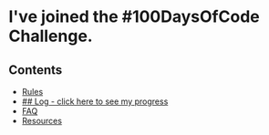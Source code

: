 # I've joined the #100DaysOfCode Challenge.

## Contents
* [Rules](rules.md)
* [## Log - click here to see my progress](log.md)
* [FAQ](FAQ.md)
* [Resources](resources.md)

